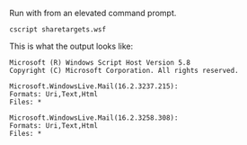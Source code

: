 Run with from an elevated command prompt.

```
cscript sharetargets.wsf
```

This is what the output looks like:

```
Microsoft (R) Windows Script Host Version 5.8
Copyright (C) Microsoft Corporation. All rights reserved.

Microsoft.WindowsLive.Mail(16.2.3237.215):
Formats: Uri,Text,Html
Files: *

Microsoft.WindowsLive.Mail(16.2.3258.308):
Formats: Uri,Text,Html
Files: *
```